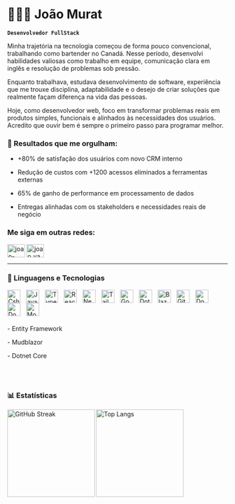 # 👨🏻‍💻 João Murat

**`Desenvolvedor FullStack`**
<p>
Minha trajetória na tecnologia começou de forma pouco convencional, trabalhando como bartender no Canadá. Nesse período, desenvolvi habilidades valiosas como trabalho em equipe, comunicação clara em inglês e resolução de problemas sob pressão.

Enquanto trabalhava, estudava desenvolvimento de software, experiência que me trouxe disciplina, adaptabilidade e o desejo de criar soluções que realmente façam diferença na vida das pessoas.

Hoje, como desenvolvedor web, foco em transformar problemas reais em produtos simples, funcionais e alinhados às necessidades dos usuários. Acredito que ouvir bem é sempre o primeiro passo para programar melhor.

</p>


<h3>📌 Resultados que me orgulham: </h3>
<p>

 - +80% de satisfação dos usuários com novo CRM interno

- Redução de custos com +1200 acessos eliminados a ferramentas externas

- 65% de ganho de performance em processamento de dados

- Entregas alinhadas com os stakeholders e necessidades reais de negócio
</p>


<h3 align="left">Me siga em outras redes:</h3>
<p align="left">
<a href="https://linkedin.com/in/joao-yasuda" target="blank"><img align="center" src="https://raw.githubusercontent.com/rahuldkjain/github-profile-readme-generator/master/src/images/icons/Social/linked-in-alt.svg" alt="joao-yasuda" height="30" width="40" /></a>
<a href="https://instagram.com/joao_yasuda" target="blank"><img align="center" src="https://raw.githubusercontent.com/rahuldkjain/github-profile-readme-generator/master/src/images/icons/Social/instagram.svg" alt="joao_yasuda" height="30" width="40" /></a>
</p>

---

### 🤖 Linguagens e Tecnologias

<img 
    align="left" 
    alt="Csharp" 
    title="Csharp"
    width="30px" 
    style="padding-right: 10px;" 
    src="https://cdn.jsdelivr.net/gh/devicons/devicon@latest/icons/csharp/csharp-original.svg"
/>
<img 
    align="left" 
    alt="JavaScript" 
    title="JavaScript"
    width="30px" 
    style="padding-right: 10px;" 
    src="https://cdn.jsdelivr.net/gh/devicons/devicon@latest/icons/javascript/javascript-original.svg" 
/>
<img 
    align="left" 
    alt="TypeScript"
    title="TypeScript" 
    width="30px" 
    style="padding-right: 10px;" 
    src="https://cdn.jsdelivr.net/gh/devicons/devicon@latest/icons/typescript/typescript-original.svg" 
/>
<img 
    align="left" 
    alt="React"
    title="React" 
    width="30px" 
    style="padding-right: 10px;" 
    src="https://cdn.jsdelivr.net/gh/devicons/devicon@latest/icons/react/react-original.svg" 
/>
<img 
    align="left" 
    alt="Next.js" 
    title="Next.js"
    width="30px" 
    style="padding-right: 10px;" 
    src="https://cdn.jsdelivr.net/gh/devicons/devicon@latest/icons/nextjs/nextjs-original.svg" 
/>
<img 
    align="left" 
    alt="Tailwind" 
    title="Tailwind"
    width="30px" 
    style="padding-right: 10px;" 
    src="https://cdn.jsdelivr.net/gh/devicons/devicon@latest/icons/tailwindcss/tailwindcss-original.svg" 
/>
<img 
    align="left" 
    alt="Go" 
    title="Go"
    width="30px" 
    style="padding-right: 10px;" 
    src="https://cdn.jsdelivr.net/gh/devicons/devicon@latest/icons/go/go-original.svg" 
/>
<img 
    align="left" 
    alt="Dotnet" 
    title="Dotnet"
    width="30px" 
    style="padding-right: 10px;" 
    src="https://cdn.simpleicons.org/dotnet/9072FC" 
/>
<img 
    align="left" 
    alt="Blazor" 
    title="Blazor"
    width="30px" 
    style="padding-right: 10px;" 
    src="https://cdn.simpleicons.org/blazor/512BD4" 
/>
<img 
    align="left" 
    alt="Git" 
    title="Git"
    width="30px" 
    style="padding-right: 10px;" 
    src="https://cdn.jsdelivr.net/gh/devicons/devicon@latest/icons/git/git-original.svg" 
/>
<img 
    align="left" 
    alt="Docker" 
    title="Docker"
    width="30px" 
    style="padding-right: 10px;" 
    src="https://cdn.simpleicons.org/docker/2496ED" 
/>
<img 
    align="left" 
    alt="Docker" 
    title="Docker"
    width="30px" 
    style="padding-right: 10px;" 
    src="https://cdn.simpleicons.org/postgreSQL/4169E1" 
/>

<img 
    align="left" 
    alt="MongoDb" 
    title="MongoDb"
    width="30px" 
    style="padding-right: 10px; padding-bottom:20px" 
    src="https://cdn.simpleicons.org/mongoDB/47A248" 
/>

<p style="clear: both;">
- Entity Framework</p>
<p style="clear: both;">
- Mudblazor</p>
<p style="clear: both;">
- Dotnet Core</p>

<br/>
<br/>

### 📊 Estatísticas

<p>
  <img 
    align="left" 
    src="https://streak-stats.demolab.com?user=Joao-Yasuda&theme=dark&hide_border=true&exclude_days=Sun%2CSat" 
    alt="GitHub Streak" 
    height="200"
  />

  <img 
    align="left" 
    src="https://github-readme-stats.vercel.app/api/top-langs/?username=Joao-Yasuda&theme=tokyonight&layout=compact&custom_title=Tecnologias&langs_count=9" 
    alt="Top Langs" 
    height="200"
  />
</p>
